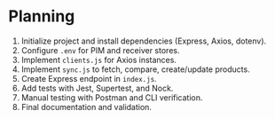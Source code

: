 # Planning

1. Initialize project and install dependencies (Express, Axios, dotenv).
2. Configure `.env` for PIM and receiver stores.
3. Implement `clients.js` for Axios instances.
4. Implement `sync.js` to fetch, compare, create/update products.
5. Create Express endpoint in `index.js`.
6. Add tests with Jest, Supertest, and Nock.
7. Manual testing with Postman and CLI verification.
8. Final documentation and validation.